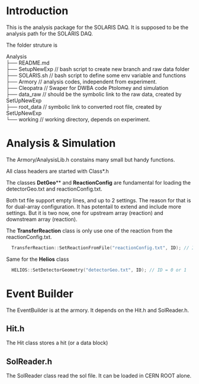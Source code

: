 # Introduction

This is the analysis package for the SOLARIS DAQ. It is supposed to be the analysis path for the SOLARIS DAQ. 

The folder struture is

Analysis  
├── README.md  
├── SetupNewExp // bash script to create new branch and raw data folder  
├── SOLARIS.sh // bash script to define some env variable and functions  
├── Armory // analysis codes, independent from experiment.  
├── Cleopatra // Swaper for DWBA code Ptolomey and simulation  
├── data_raw // should be the symbolic link to the raw data, created by SetUpNewExp  
├── root_data // symbolic link to converted root file, created by SetUpNewExp  
└── working // working directory, depends on experiment.

# Analysis & Simulation

The Armory/AnalysisLib.h constains many small but handy functions.

All class headers are started with Class*.h

The classes **DetGeo**** and **ReactionConfig** are fundamental for loading the detectorGeo.txt and reactionConfig.txt. 

Both txt file support empty lines, and up to 2 settings. The reason for that is for dual-array configuration. It has potentail to extend and include more settings. But it is two now, one for upstream array (reaction) and downstream array (reaction).

The **TransferReaction** class is only use one of the reaction from the reactionConfig.txt. 

```C++
  TransferReaction::SetReactionFromFile("reactionConfig.txt", ID); // ID = 0 or 1
```
Same for the **Helios** class

```C++
  HELIOS::SetDetectorGeometry("detectorGeo.txt", ID); // ID = 0 or 1
```


# Event Builder

The EventBuilder is at the armory. It depends on the Hit.h and SolReader.h.

## Hit.h

The Hit class stores a hit (or a data block)

## SolReader.h

The SolReader class read the sol file. It can be loaded in CERN ROOT alone. 
